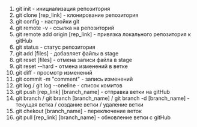 1. git init - инициализация репозитория
2. git clone [rep_link] - клонирование репозитория
3. git config - настройки git
4. git remote -v - ссылка на репозиторий
5. git remote add origin [rep_link] - привязка локального репозитория к gitHub
6. git status - статус репозитория
7. git add [files] - добавляет файлы в stage
8. git reset [files] - отмена записи файла в stage
9. git reset --hard - отмена изменений в ветке
10. git diff - просмотр изменений
11. git commit -m "comment" - запись изменений
12. git log / git log --oneline - список комитов
13. git push [rep_link] [branch_name] - отправка ветки на gitHub
14. git branch / git branch [branch_name] / git branch -d [branch_name] - текущая ветка / создание ветки / удаление ветки
15. git chekout [branch_name] - переключение веток
16. git pull [rep_link] [branch_name] - обновление ветки с gitHub